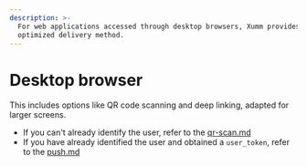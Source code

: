 ```yaml
---
description: >-
  For web applications accessed through desktop browsers, Xumm provides an
  optimized delivery method.
---
```


# Desktop browser

This includes options like QR code scanning and deep linking, adapted for larger screens.

* If you can't already identify the user, refer to the [qr-scan.md](qr-scan.md "mention")&#x20;
* If you have already identified the user and obtained a `user_token`, refer to the [push.md](push.md "mention")&#x20;
